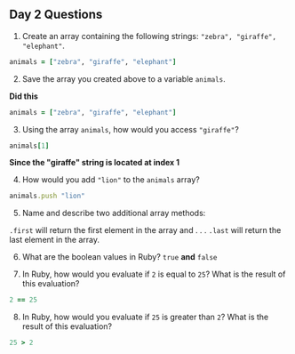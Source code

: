 ## Day 2 Questions

1. Create an array containing the following strings: `"zebra", "giraffe", "elephant"`.

```ruby
animals = ["zebra", "giraffe", "elephant"]
```

2. Save the array you created above to a variable `animals`.

**Did this**
```ruby
animals = ["zebra", "giraffe", "elephant"]
```

3. Using the array `animals`, how would you access `"giraffe"`?

```ruby
animals[1]
```

**Since the "giraffe" string is located at index 1**

4. How would you add `"lion"` to the `animals` array?

```ruby
animals.push "lion"
```

5. Name and describe two additional array methods:

`.first` will return the first element in the array and . . .
`.last` will return the last element in the array.

6. What are the boolean values in Ruby?
`true` **and** `false`

7. In Ruby, how would you evaluate if `2` is equal to `25`? What is the result of this evaluation?

```ruby
2 == 25
```

8. In Ruby, how would you evaluate if `25` is greater than `2`? What is the result of this evaluation?

```ruby 
25 > 2
```
